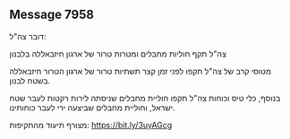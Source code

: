 ## Message 7958

דובר צה"ל:

צה"ל תקף חוליות מחבלים ומטרות טרור של ארגון חיזבאללה בלבנון

מטוסי קרב של צה"ל תקפו לפני זמן קצר תשתיות טרור של ארגון הטרור חיזבאללה בשטח לבנון.

בנוסף, כלי טיס וכוחות צה"ל תקפו חוליית מחבלים שניסתה לירות רקטות לעבר שטח ישראל, וחוליית מחבלים שביצעה ירי לעבר כוחותינו.

מצורף תיעוד מהתקיפות: https://bit.ly/3uyAGcg

